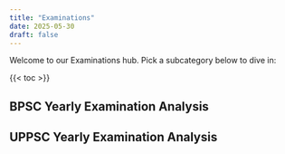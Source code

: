 ```yaml
---
title: "Examinations"
date: 2025-05-30
draft: false
---
```


Welcome to our Examinations hub. Pick a subcategory below to dive in:

{{< toc >}} <!-- if you want a table of contents -->

## BPSC Yearly Examination Analysis

## UPPSC Yearly Examination Analysis
